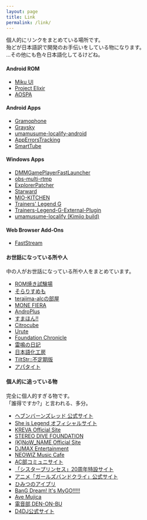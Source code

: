 ```yaml
---
layout: page
title: Link
permalink: /link/
---
```


個人的にリンクをまとめている場所です。<br>
殆どが日本語訳で開発のお手伝いをしている物になります。<br>
...その他にも色々日本語化してるけどね。

#### Android ROM

- [Miku UI](https://github.com/Miku-UI/manifesto)
- [Project Elixir](https://projectelixiros.com/)
- [AOSPA](https://paranoidandroid.co/)

#### Android Apps
- [Gramophone](https://github.com/AkaneTan/Gramophone)
- [Graysky](https://graysky.app/)
- [umamusume-localify-android](https://github.com/Kimjio/umamusume-localify-android/)
- [AppErrorsTracking](https://github.com/KitsunePie/AppErrorsTracking)
- [SmartTube](https://smarttubeapp.github.io/)

#### Windows Apps
- [DMMGamePlayerFastLauncher](https://github.com/fa0311/DMMGamePlayerFastLauncher)
- [obs-multi-rtmp](https://sorayuki.github.io/obs-multi-rtmp/)
- [ExplorerPatcher](https://github.com/valinet/ExplorerPatcher)
- [Starward](https://starward.scighost.com/)
- [MIO-KITCHEN](https://github.com/ColdWindScholar/MIO-KITCHEN-SOURCE)
- [Trainers' Legend G](https://github.com/MinamiChiwa/Trainers-Legend-G/)
- [Trainers-Legend-G-External-Plugin](https://github.com/chinosk6/Trainers-Legend-G-External-Plugin)
- [umamusume-localify (Kimjio build)](https://github.com/Kimjio/umamusume-localify)

#### Web Browser Add-Ons
- [FastStream](https://faststream.online/)

#### お世話になっている所や人

中の人がお世話になっている所や人をまとめています。

- [ROM焼き試験場](https://mitanyan98.hatenablog.com/)
- [そらりすめも](https://www.soralis.org/)
- [terajima-alcの部屋](https://terajima-alc.dev/)
- [MONE FIERA](https://note.com/forsaken_love02)
- [AndroPlus](https://androplus.jp/)
- [すまほん!!](https://smhn.info/)
- [Citrocube](https://citrocube.com/)
- [Urute](http://urute.eek.jp/)
- [Foundation Chronicle](https://blog.akane.uk/)
- [雷鳴の日記](https://sorayukinoyume.hatenadiary.org/)
- [日本語化工房](https://www.nihongoka.com/)
- [TiltStr::不定期版](http://tiltstr.seesaa.net/)
- [アパタイト](https://www.appetite-game.com/)


#### 個人的に追っている物

完全に個人的すぎる物です。<br>
「誰得ですか?」と言われる、多分。

- [ヘブンバーンズレッド 公式サイト](https://heaven-burns-red.com/)
- [She is Legend オフィシャルサイト](https://www.she-is-legend.com/)
- [KREVA Official Site](https://www.kreva.biz/)
- [STEREO DIVE FOUNDATION](https://stereodivefoundation.jp/)
- [(K)NoW_NAME Official Site](https://knowname.jp/)
- [DJMAX Entertainment](https://www.youtube.com/@DJMAXENT)
- [NEOWIZ Music Cafe](https://soundcloud.com/neowiz_ic_sound)
- [AC部コミュニサイト](https://www.ac-bu.info/)
- [「シスタープリンセス」20周年特設サイト](http://sister-princess20th.com/)
- [アニメ「ガールズバンドクライ」公式サイト](https://girls-band-cry.com/)
- [ひみつのアイプリ](https://aipri.jp/)
- [BanG Dream! It's MyGO!!!!!](https://anime.bang-dream.com/mygo/)
- [Ave Mujica](https://avemujica.bang-dream.com/)
- [電音部 DEN-ON-BU](https://denonbu.jp/)
- [D4DJ公式サイト](https://d4dj-pj.com/)
